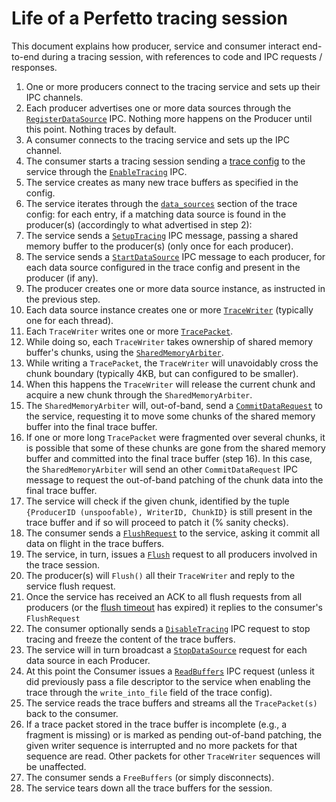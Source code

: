 # Life of a Perfetto tracing session

This document explains how producer, service and consumer interact end-to-end
during a tracing session, with references to code and IPC requests / responses.

1.  One or more producers connect to the tracing service and sets up their IPC
    channels.
2.  Each producer advertises one or more data sources through the
    [`RegisterDataSource`](/protos/perfetto/ipc/producer_port.proto#34) IPC.
    Nothing more happens on the Producer until this point. Nothing traces by
    default.
3.  A consumer connects to the tracing service and sets up the IPC channel.
4.  The consumer starts a tracing session sending a
    [trace config](/docs/TODO.md) to the service through the
    [`EnableTracing`](/protos/perfetto/ipc/consumer_port.proto#65) IPC.
6.  The service creates as many new trace buffers as specified in the config.
7.  The service iterates through the
    [`data_sources`](/protos/perfetto/config/trace_config.proto#50) section of
    the trace config: for each entry, if a matching data source is found in the
    producer(s) (accordingly to what advertised in step 2):
8.  The service sends a
    [`SetupTracing`](/protos/perfetto/ipc/producer_port.proto#112) IPC message,
    passing a shared memory buffer  to the producer(s) (only once for each
    producer).
9.  The service sends a
    [`StartDataSource`](/protos/perfetto/ipc/producer_port.proto#105) IPC message
    to each producer, for each data source configured in the trace config and
    present in the producer (if any).
10. The producer creates one or more data source instance, as instructed in
    the previous step.
11. Each data source instance creates one or more
    [`TraceWriter`](/include/perfetto/ext/tracing/core/trace_writer.h) (typically
    one for each thread).
12. Each `TraceWriter` writes one or more
    [`TracePacket`](/protos/perfetto/trace/trace_packet.proto).
13. While doing so, each `TraceWriter` takes ownership of shared memory buffer's
    chunks, using the [`SharedMemoryArbiter`](/include/perfetto/ext/tracing/core/shared_memory_arbiter.h).
14. While writing a `TracePacket`, the `TraceWriter` will unavoidably cross the
    chunk boundary (typically 4KB, but can configured to be smaller).
15. When this happens the `TraceWriter` will release the current chunk and
    acquire a new chunk through the `SharedMemoryArbiter`.
16. The `SharedMemoryArbiter` will, out-of-band, send a
    [`CommitDataRequest`](/protos/perfetto/ipc/producer_port.proto#41) to the
    service, requesting it to move some chunks of the shared memory buffer into
    the final trace buffer.
17. If one or more long `TracePacket` were fragmented over several chunks, it is
    possible that some of these chunks are gone from the shared memory
    buffer and committed into the final trace buffer (step 16). In this case,
    the `SharedMemoryArbiter` will send an other `CommitDataRequest` IPC message
    to request the out-of-band patching of the chunk data into the final trace
    buffer.
18. The service will check if the given chunk, identified by the tuple
    `{ProducerID (unspoofable), WriterID, ChunkID}` is still present in the
    trace buffer and if so will proceed to patch it (% sanity checks).
19. The consumer sends a [`FlushRequest`](/protos/perfetto/ipc/consumer_port.proto#52)
    to the service, asking it commit all data on flight in the trace buffers.
20. The service, in turn, issues a
    [`Flush`](/protos/perfetto/ipc/producer_port.proto#132) request to all
    producers involved in the trace session.
21. The producer(s) will `Flush()` all their `TraceWriter` and reply to the
    service flush request.
22. Once the service has received an ACK to all flush requests from all
    producers (or the
    [flush timeout](/protos/perfetto/ipc/consumer_port.proto#117) has expired)
    it replies to the consumer's `FlushRequest`
23. The consumer optionally sends a
    [`DisableTracing`](/protos/perfetto/ipc/consumer_port.proto#38) IPC request
    to stop tracing and freeze the content of the trace buffers.
24. The service will in turn broadcast a
    [`StopDataSource`](/protos/perfetto/ipc/producer_port.proto#110) request for
    each data source in each Producer.
23. At this point the Consumer issues a
    [`ReadBuffers`](/protos/perfetto/ipc/consumer_port.proto#41) IPC request
    (unless it did previously pass a file descriptor to the service when
    enabling the trace through the `write_into_file` field of the trace config).
24. The service reads the trace buffers and streams all the `TracePacket(s)`
    back to the consumer.
25. If a trace packet stored in the trace buffer is incomplete (e.g., a fragment
    is missing) or is marked as pending out-of-band patching, the given writer
    sequence is interrupted and no more packets for that sequence are read.
    Other packets for other `TraceWriter` sequences will be unaffected.
26. The consumer sends a `FreeBuffers` (or simply disconnects).
27. The service tears down all the trace buffers for the session.

